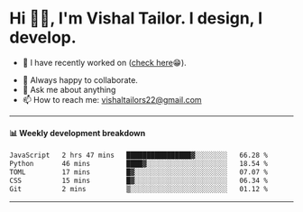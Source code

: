 # Hi 👋🏻, I'm Vishal Tailor. I design, I develop.

- 🔭 I have recently worked on ([check here](https://vishaltailor.com)😁).
<!-- - 🎦 Currently watching: JavaScript: The Hard Parts By Will Sentance. -->
- 👯 Always happy to collaborate.
- 💬 Ask me about anything
- 📫 How to reach me: <a href="mailto:vishaltailors22@gmail.com">vishaltailors22@gmail.com</a>

<hr /> 
<h4>📊 Weekly development breakdown</h4>
<!--START_SECTION:waka-->

```txt
JavaScript   2 hrs 47 mins   ████████████████▓░░░░░░░░   66.28 %
Python       46 mins         ████▓░░░░░░░░░░░░░░░░░░░░   18.54 %
TOML         17 mins         █▓░░░░░░░░░░░░░░░░░░░░░░░   07.07 %
CSS          15 mins         █▓░░░░░░░░░░░░░░░░░░░░░░░   06.34 %
Git          2 mins          ▒░░░░░░░░░░░░░░░░░░░░░░░░   01.12 %
```

<!--END_SECTION:waka-->
<hr /> 

<!-- ![](./profile-3d-contrib/profile-green-animate.svg) -->
